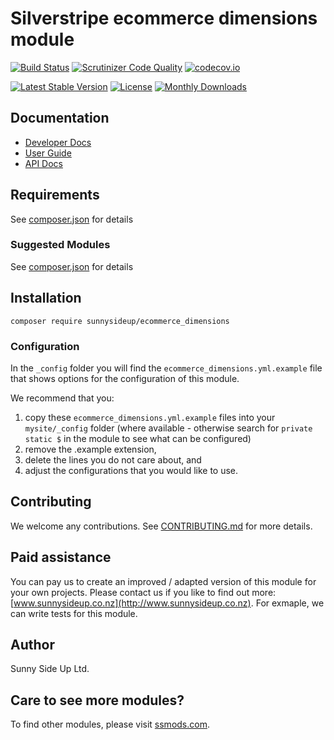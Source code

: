 # Silverstripe ecommerce dimensions module
[![Build Status](https://travis-ci.org/sunnysideup/silverstripe-ecommerce_dimensions.svg?branch=master)](https://travis-ci.org/sunnysideup/silverstripe-ecommerce_dimensions)
[![Scrutinizer Code Quality](https://scrutinizer-ci.com/g/sunnysideup/silverstripe-ecommerce_dimensions/badges/quality-score.png?b=master)](https://scrutinizer-ci.com/g/sunnysideup/silverstripe-ecommerce_dimensions/?branch=master)
[![codecov.io](https://codecov.io/github/sunnysideup/silverstripe-ecommerce_dimensions/coverage.svg?branch=master)](https://codecov.io/github/sunnysideup/silverstripe-ecommerce_dimensions?branch=master)

[![Latest Stable Version](https://poser.pugx.org/sunnysideup/ecommerce_dimensions/version)](https://packagist.org/packages/sunnysideup/ecommerce_dimensions)
[![License](https://poser.pugx.org/sunnysideup/ecommerce_dimensions/license)](https://packagist.org/packages/sunnysideup/ecommerce_dimensions)
[![Monthly Downloads](https://poser.pugx.org/sunnysideup/ecommerce_dimensions/d/monthly)](https://packagist.org/packages/sunnysideup/ecommerce_dimensions)


## Documentation



 * [Developer Docs](docs/en/INDEX.md)
 * [User Guide](docs/en/userguide.md)
 * [API Docs](http://docs.ssmods.com/sunnysideup/ecommerce_dimensions/classes.xhtml)


## Requirements



See [composer.json](composer.json) for details


### Suggested Modules



See [composer.json](composer.json) for details


## Installation


```
composer require sunnysideup/ecommerce_dimensions
```

### Configuration



In the `_config` folder you will find the `ecommerce_dimensions.yml.example`
file that shows options for the configuration of this module.

We recommend that you:

  1. copy these `ecommerce_dimensions.yml.example` files into your
`mysite/_config` folder (where available - otherwise search for `private static $` in the module to see what can be configured)
  2. remove the .example extension,
  3. delete the lines you do not care about, and
  4. adjust the configurations that you would like to use.


## Contributing



We welcome any contributions. See [CONTRIBUTING.md](CONTRIBUTING.md) for more details.

## Paid assistance



You can pay us to create an improved / adapted version of this module for your own projects.  Please contact us if you like to find out more: [www.sunnysideup.co.nz](http://www.sunnysideup.co.nz).  For exmaple, we can write tests for this module.  

## Author



Sunny Side Up Ltd.


## Care to see more modules?

To find other modules, please visit [ssmods.com](http://ssmods.com/).
